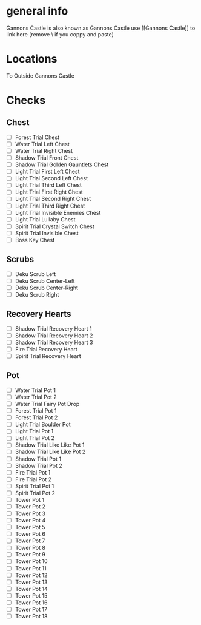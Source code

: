 # general info 
Gannons Castle is also known as Gannons Castle use \[\[Gannons Castle]] to link here (remove \\ if you coppy and paste)

# Locations
To Outside Gannons Castle
# Checks
## Chest
- [ ] Forest Trial Chest
- [ ] Water Trial Left Chest
- [ ] Water Trial Right Chest
- [ ] Shadow Trial Front Chest
- [ ] Shadow Trial Golden Gauntlets Chest
- [ ] Light Trial First Left Chest
- [ ] Light Trial Second Left Chest
- [ ] Light Trial Third Left Chest
- [ ] Light Trial First Right Chest
- [ ] Light Trial Second Right Chest
- [ ] Light Trial Third Right Chest
- [ ] Light Trial Invisible Enemies Chest
- [ ] Light Trial Lullaby Chest
- [ ] Spirit Trial Crystal Switch Chest
- [ ] Spirit Trial Invisible Chest
- [ ] Boss Key Chest
## Scrubs
- [ ] Deku Scrub Left
- [ ] Deku Scrub Center-Left
- [ ] Deku Scrub Center-Right
- [ ] Deku Scrub Right
## Recovery Hearts
- [ ] Shadow Trial Recovery Heart 1
- [ ] Shadow Trial Recovery Heart 2
- [ ] Shadow Trial Recovery Heart 3
- [ ] Fire Trial Recovery Heart
- [ ] Spirit Trial Recovery Heart
## Pot
- [ ] Water Trial Pot 1
- [ ] Water Trial Pot 2
- [ ] Water Trial Fairy Pot Drop
- [ ] Forest Trial Pot 1
- [ ] Forest Trial Pot 2
- [ ] Light Trial Boulder Pot
- [ ] Light Trial Pot 1
- [ ] Light Trial Pot 2
- [ ] Shadow Trial Like Like Pot 1
- [ ] Shadow Trial Like Like Pot 2
- [ ] Shadow Trial Pot 1
- [ ] Shadow Trial Pot 2
- [ ] Fire Trial Pot 1
- [ ] Fire Trial Pot 2
- [ ] Spirit Trial Pot 1
- [ ] Spirit Trial Pot 2
- [ ] Tower Pot 1
- [ ] Tower Pot 2
- [ ] Tower Pot 3
- [ ] Tower Pot 4
- [ ] Tower Pot 5
- [ ] Tower Pot 6
- [ ] Tower Pot 7
- [ ] Tower Pot 8
- [ ] Tower Pot 9
- [ ] Tower Pot 10
- [ ] Tower Pot 11
- [ ] Tower Pot 12
- [ ] Tower Pot 13
- [ ] Tower Pot 14
- [ ] Tower Pot 15
- [ ] Tower Pot 16
- [ ] Tower Pot 17
- [ ] Tower Pot 18